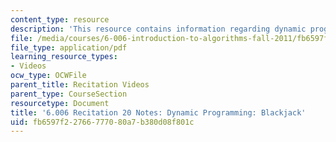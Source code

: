 ```yaml
---
content_type: resource
description: 'This resource contains information regarding dynamic programming: blackjack.'
file: /media/courses/6-006-introduction-to-algorithms-fall-2011/fb6597f22766777080a7b380d08f801c_MIT6_006F11_rec20.pdf
file_type: application/pdf
learning_resource_types:
- Videos
ocw_type: OCWFile
parent_title: Recitation Videos
parent_type: CourseSection
resourcetype: Document
title: '6.006 Recitation 20 Notes: Dynamic Programming: Blackjack'
uid: fb6597f2-2766-7770-80a7-b380d08f801c
---
```

